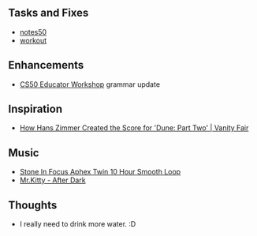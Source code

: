 ## Tasks and Fixes
* [notes50](https://cs50.harvard.edu/notes/6)
* [workout](https://rpstrength.com/pages/hypertrophy-app)

## Enhancements
* [CS50 Educator Workshop](https://cs50.harvard.edu/workshop) grammar update

## Inspiration
* [How Hans Zimmer Created the Score for 'Dune: Part Two' | Vanity Fair](https://youtu.be/JGLEVXJoetU?si=QH8fO1ZAOwu-4AGZ)

## Music
* [Stone In Focus Aphex Twin 10 Hour Smooth Loop](https://www.youtube.com/watch?v=_PRU2cWbQRA&t=35640s)
* [Mr.Kitty - After Dark](https://www.youtube.com/watch?v=sVx1mJDeUjY)

## Thoughts
* I really need to drink more water. :D